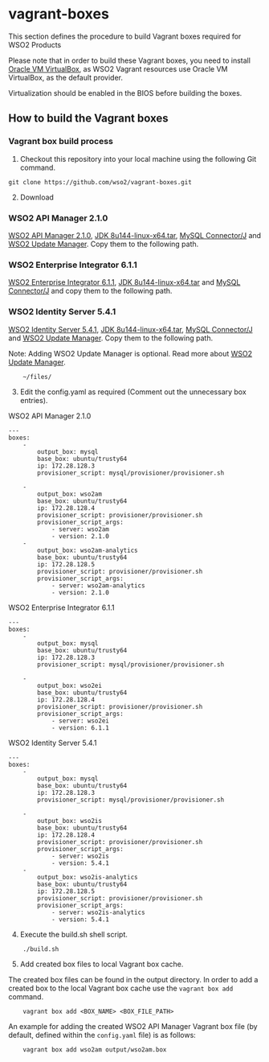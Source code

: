 # vagrant-boxes

This section defines the procedure to build Vagrant boxes required for WSO2 Products

Please note that in order to build these Vagrant boxes, you need to install
[Oracle VM VirtualBox](http://www.oracle.com/technetwork/server-storage/virtualbox/downloads/index.html),
as WSO2 Vagrant resources use Oracle VM VirtualBox, as the default provider.

Virtualization should be enabled in the BIOS before building the boxes.
## How to build the Vagrant boxes


### Vagrant box build process


1. Checkout this repository into your local machine using the following Git command.
```
git clone https://github.com/wso2/vagrant-boxes.git
```

2. Download

### WSO2 API Manager 2.1.0

[WSO2 API Manager 2.1.0](https://wso2.com/api-management/#download), [JDK 8u144-linux-x64.tar](http://www.oracle.com/technetwork/java/javase/downloads/jdk8-downloads-2133151.html), [MySQL Connector/J](https://dev.mysql.com/downloads/connector/j/) and [WSO2 Update Manager](https://wso2.com/wum/download). Copy them to the following path.

### WSO2 Enterprise Integrator 6.1.1

[WSO2 Enterprise Integrator 6.1.1](https://wso2.com/integration#download), [JDK 8u144-linux-x64.tar](http://www.oracle.com/technetwork/java/javase/downloads/jdk8-downloads-2133151.html) and [MySQL Connector/J](https://dev.mysql.com/downloads/connector/j/) and copy them to the following path.

### WSO2 Identity Server 5.4.1

 [WSO2 Identity Server 5.4.1](https://wso2.com/identity-and-access-management#download), [JDK 8u144-linux-x64.tar](http://www.oracle.com/technetwork/java/javase/downloads/jdk8-downloads-2133151.html), [MySQL Connector/J](https://dev.mysql.com/downloads/connector/j/) and [WSO2 Update Manager](https://wso2.com/wum/download). Copy them to the following path.

Note: Adding WSO2 Update Manager is optional. Read more about [WSO2 Update Manager](https://wso2.com/wum/).
```
	~/files/
```
3. Edit the config.yaml as required (Comment out the unnecessary box entries).

WSO2 API Manager 2.1.0
```
---
boxes:
	-
		output_box: mysql
		base_box: ubuntu/trusty64
		ip: 172.28.128.3
		provisioner_script: mysql/provisioner/provisioner.sh

	-
		output_box: wso2am
		base_box: ubuntu/trusty64
		ip: 172.28.128.4
		provisioner_script: provisioner/provisioner.sh
		provisioner_script_args:
			- server: wso2am
			- version: 2.1.0
	-
		output_box: wso2am-analytics
		base_box: ubuntu/trusty64
		ip: 172.28.128.5
		provisioner_script: provisioner/provisioner.sh
		provisioner_script_args:
			- server: wso2am-analytics
			- version: 2.1.0
```
WSO2 Enterprise Integrator 6.1.1
```
---
boxes:
	-
		output_box: mysql
		base_box: ubuntu/trusty64
		ip: 172.28.128.3
		provisioner_script: mysql/provisioner/provisioner.sh

	-
		output_box: wso2ei
		base_box: ubuntu/trusty64
		ip: 172.28.128.4
		provisioner_script: provisioner/provisioner.sh
		provisioner_script_args:
			- server: wso2ei
			- version: 6.1.1
```
WSO2 Identity Server 5.4.1
```
---
boxes:
	-
		output_box: mysql
		base_box: ubuntu/trusty64
		ip: 172.28.128.3
		provisioner_script: mysql/provisioner/provisioner.sh

	-
		output_box: wso2is
		base_box: ubuntu/trusty64
		ip: 172.28.128.4
		provisioner_script: provisioner/provisioner.sh
		provisioner_script_args:
			- server: wso2is
			- version: 5.4.1
	-
		output_box: wso2is-analytics
		base_box: ubuntu/trusty64
		ip: 172.28.128.5
		provisioner_script: provisioner/provisioner.sh
		provisioner_script_args:
			- server: wso2is-analytics
			- version: 5.4.1
```

4. Execute the build.sh shell script.
```
	./build.sh
```
5. Add created box files to local Vagrant box cache.

The created box files can be found in the output directory. In order to add a created box to the local Vagrant box cache use the `vagrant box add` command.

```
	vagrant box add <BOX_NAME> <BOX_FILE_PATH>
```

An example for adding the created WSO2 API Manager Vagrant box file (by default, defined
within the `config.yaml` file) is as follows:

```
	vagrant box add wso2am output/wso2am.box
